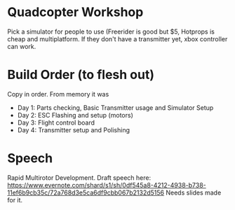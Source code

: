 Quadcopter Workshop
===================

Pick a simulator for people to use (Freerider is good but $5, Hotprops is cheap and multiplatform.
If they don't have a transmitter yet, xbox controller can work.



Build Order (to flesh out)
==========================
Copy in order. From memory it was
* Day 1: Parts checking, Basic Transmitter usage and Simulator Setup
* Day 2: ESC Flashing and setup (motors)
* Day 3: Flight control board
* Day 4: Transmitter setup and Polishing

Speech
======

Rapid Multirotor Development. 
Draft speech here: https://www.evernote.com/shard/s1/sh/0df545a8-4212-4938-b738-11ef6b9cb35c/72a768d3e5ca6df9cbb067b2132d5156
Needs slides made for it.
